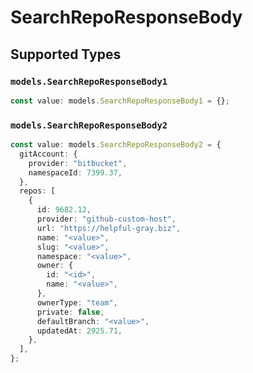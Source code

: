 # SearchRepoResponseBody


## Supported Types

### `models.SearchRepoResponseBody1`

```typescript
const value: models.SearchRepoResponseBody1 = {};
```

### `models.SearchRepoResponseBody2`

```typescript
const value: models.SearchRepoResponseBody2 = {
  gitAccount: {
    provider: "bitbucket",
    namespaceId: 7399.37,
  },
  repos: [
    {
      id: 9682.12,
      provider: "github-custom-host",
      url: "https://helpful-gray.biz",
      name: "<value>",
      slug: "<value>",
      namespace: "<value>",
      owner: {
        id: "<id>",
        name: "<value>",
      },
      ownerType: "team",
      private: false,
      defaultBranch: "<value>",
      updatedAt: 2925.71,
    },
  ],
};
```

